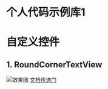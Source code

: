 # 个人代码示例库1

# 自定义控件
## 1. RoundCornerTextView
![效果图](http://ogemdlrap.bkt.clouddn.com/%E5%B1%8F%E5%B9%95%E5%BF%AB%E7%85%A7%202017-02-08%2017.59.28.png)
[文档传送门](https://github.com/chenBingX/CoorChiceLibOne/blob/master/RoundCornerTextView.md)
